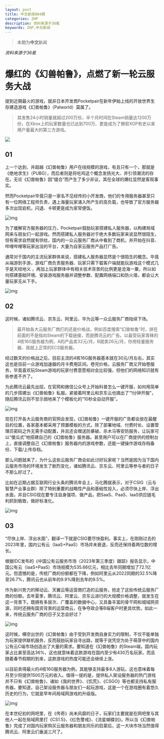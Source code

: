 ```yaml
---
layout: post
title: 中文新闻004期
categories: ZHP
description: 资料来源于36氪
keywords: ZHP,中文新闻
---
```


> 本期为**中文**新闻

*资料来源于36氪*

# 爆红的《幻兽帕鲁》，点燃了新一轮云服务大战

提到近期最火的游戏，就非日本开发商Pocketpair在新年伊始上线的开放世界生存建造游戏《幻兽帕鲁》（Palworld）莫属了。

> 其发售24小时销量就超过200万份，半个月时间在Steam销量达1200万份，在Xbox上的玩家数量也已达到700万、更是成为了微软XGP有史以来用户量最大的第三方游戏。

![](https://img.36krcdn.com/hsossms/20240206/v2_74c56b033bb04630b77c9e0c79348a32@5888275_oswg53850oswg600oswg328_img_000?x-oss-process=image/format,jpg/interlace,1/format,jpg/interlace,1/format,jpg/interlace,1/format,jpg/interlace,1)

## 01

上一个达到、并超越《幻兽帕鲁》用户在线规模的游戏，有且只有一个，那就是《绝地求生》（PUBG），而后者则是将吃鸡这个概念发扬光大、并引领潮流的存在。无论《幻兽帕鲁》因“缝合”而产生了多少非议，其在全球的爆红显然是客观事实。

然而Pocketpair毕竟只是一家名不见经传的小开发商，他们的专用服务器甚至只有一位网络工程师负责，遇上海量玩家涌入所产生的高负载，也导致了官方服务器多次出现宕机，闪退、卡顿更是成为家常便饭。

![img](https://img.36krcdn.com/hsossms/20240206/v2_6c341a48adbc4626bb1ebcfad0364042@5888275_oswg48803oswg445oswg600_img_000?x-oss-process=image/format,jpg/interlace,1/format,jpg/interlace,1/format,jpg/interlace,1/format,jpg/interlace,1)

为了缓解官方服务器的压力，Pocketpair鼓励玩家搭建私人服务器，以构建局域网来与朋友们一起游戏。然而搭建私人服务器对于绝大多数玩家来说显然很陌生，但有需求自然就有供给，国内的一众云服务厂商从中看到了商机，并开始在抖音、哔哩哔哩等玩家出没的平台，大量为自家云服务产品打广告。

通常对于国内的主流玩家群体来说，搭建私人服务器显然是个很陌生的概念。毕竟从端游到手游，游戏厂商负责服务器、玩家只需下载客户端就能玩游戏这个模式几乎是天经地义 ，再加上玩家群体中有相关技术背景的比例更是沧海一粟，所以如何搭建基础环境、安装游戏服务器并调整参数、配置网络端口和防火墙，都会让大量玩家无从下手。

![img](https://img.36krcdn.com/hsossms/20240206/v2_d0ecbec12b46494fabee1e35ffa2d8cb@5888275_oswg21872oswg600oswg216_img_000?x-oss-process=image/format,jpg/interlace,1/format,jpg/interlace,1/format,jpg/interlace,1/format,jpg/interlace,1)

## 02

这时候，诸如腾讯云、京东云、阿里云、华为云等一众云服务厂商陆续下场。

> 最开始各大云服务厂商打的还是价格战，例如百度搜索“幻兽帕鲁”时，排在前面的不是指向Steam的下载链接，而是腾讯云的广告。以最受玩家青睐的4核16G服务器为例，A的产品卖32元/月，B就卖26元/月，你用轻量服务器、我就上正常的ECS服务器。

经过数天的价格战之后，目前主流的4核16G服务器基本就在30元/月左右，其实这也是目前一众游戏加速器的月卡费用区间。卷完价格，云服务厂商又开始卷服务，毕竟喜欢玩Steam游戏的玩家付费意愿相对会比较强，但他们的网络知识就有些参差不齐了。

为此腾讯云最先出招，在官网和微信公众号上开始科普怎么一键开服，如何用简单的几步搭建出《幻兽帕鲁》私服。紧接着阿里云和京东云也搞出了“1分钟开服”，随后腾讯云则不甘示弱地来了个模板化的“10秒全自动开服”。

![img](https://img.36krcdn.com/hsossms/20240206/v2_3be110a8b2f143ee88878d81ca15d39c@5888275_oswg21167oswg600oswg199_img_000?x-oss-process=image/format,jpg/interlace,1/format,jpg/interlace,1/format,jpg/interlace,1/format,jpg/interlace,1)

现在打开各大云服务商的官网会发现，《幻兽帕鲁》一键开服的广告都会放在最醒目的位置，各家基本都采用了预置模板的方式，除了部署地域、付费时长、设置管理员密码之外无需手动配置，并且还会赠送防暴破、杀木马等安防服务，让玩家可以“傻瓜式”地搭建自己的《幻兽帕鲁》服务器。甚至用户可以在厂商提供的控制台上，直接调整自己《幻兽帕鲁》服务器内的游戏参数，还能一键操作游戏存档备份、下载/上传存档。

那么问题就来了，为什么这些云服务厂商会如此讨好玩家呢？当然是因为当下国内云服务市场的环境发生了剧烈变化，诸如腾讯云、京东云、阿里云等参与者的日子不那么好过了。

比如在近期占据互联网行业头条的腾讯年会上，马化腾就表示，对于CSIG（云与智慧产业事业群）除了特别重要的战略性产品和基础性投入，必须尽快上岸、浮出水面，并且CSIG现在要专注自身强项、做产品，把SaaS、PaaS、IaaS供应链毛利抓到极致，做好标准化。	

![img](https://img.36krcdn.com/hsossms/20240206/v2_8ba08d61aadc405a938302f1cddc4992@5888275_oswg13471oswg600oswg274_img_000?x-oss-process=image/format,jpg/interlace,1/format,jpg/interlace,1/format,jpg/interlace,1/format,jpg/interlace,1)

## 03

“尽快上岸、浮出水面”，翻译一下就是CSIG要尽快盈利。事实上，在刚刚过去的2023年里，国内公有云（IaaS+PaaS）市场并未衰退，反而还保持着两位数的增长。

根据IDC发布的《中国公有云服务市场（2023年第三季度）跟踪》报告显示，中国公有云（IaaS+PaaS）市场规模为535.66亿元，相比去年同期增加了72.1亿元。但遗憾的是，传统厂商的份额都在下降，例如阿里云从2022同期的32.5%降至26.7%，腾讯云也从前年的9.9%降到去年的9.5%。

作为新兴势力的移动云、天翼云等运营商打造的云服务，抢走了这些传统云服务厂商的份额。去年夏季，腾讯云、阿里云、京东云进行的大规模价格调整，就发生在这一背景下。既拥有多层次、广覆盖的数据中心，又具备丰富的骨干网和城域网资源，同时还拥有国资背景的运营商云，在争夺政企等B端客户时更具优势。如此一来，传统云服务厂商的日子又怎会好过？

![img](https://img.36krcdn.com/hsossms/20240206/v2_c95ff9de833247278f5745501de4e59b@5888275_oswg21553oswg600oswg379_img_000?x-oss-process=image/format,jpg/interlace,1/format,jpg/interlace,1/format,jpg/interlace,1/format,jpg/interlace,1)

这时候，横空出世的《幻兽帕鲁》由于受到开发商自身实力的限制，不仅不能单独为玩家提供联机服务，反而鼓励玩家自寻出路，就等于说凭空为处于萌芽中的国内公有云C端市场创造出了大量的需求。要知道在《幻兽帕鲁》的Steam端，国内玩家占比甚至高达36%，这也就意味着这款游戏在国内至少有430万名玩家。而且随着春节假期的到来，这款游戏的热度可能还会继续上涨。

以目前卖得最火的4核16G服务器为例，其能够支持最多8人游玩，这也意味着每月至少将提供1500万元的收入。值得一提的是，提供私人架设服务器的热门游戏并不只有《幻兽帕鲁》，诸如《我的世界》、《饥荒》、《CSGO》等也都支持私有服务器。要知道，自己架设服务器与朋友们一起玩游戏，这是一个在游戏圈有着悠久历史的行为，它就是早年间局域网游戏的升级版。

![img](https://img.36krcdn.com/hsossms/20240206/v2_4314ad5439444d14a7fd3a4546ee3d7d@5888275_oswg23026oswg600oswg274_img_000?x-oss-process=image/format,jpg/interlace,1/format,jpg/interlace,1/format,jpg/interlace,1/format,jpg/interlace,1)

在本世纪初的网吧里，在《传奇》尚未风靡的日子，玩家们主要就是在网吧里与其他人一起在局域网里打《CS1.5》、《红色警戒》、《流星蝴蝶剑》。所以当《幻兽帕鲁》完成了对国内玩家购买云服务器和朋友同乐的启蒙后，这一大块市场当然值得腾讯云、阿里云们垂涎三尺了。